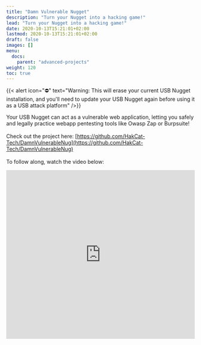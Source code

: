 ```yaml
---
title: "Damn Vulnerable Nugget"
description: "Turn your Nugget into a hacking game!"
lead: "Turn your Nugget into a hacking game!"
date: 2020-10-13T15:21:01+02:00
lastmod: 2020-10-13T15:21:01+02:00
draft: false
images: []
menu:
  docs:
    parent: "advanced-projects"
weight: 120
toc: true
---
```


{{< alert icon="⛔️" text="Warning: This will erase your current USB Nugget installation, and you'll need to update your USB Nugget again before using it as a USB attack platform" />}}

Your USB Nugget can act as a vulnerable web application, letting you safely and legally practice webapp pentesting tools like Owasp Zap or Burpsuite!
<br /><br />
Check out the project here: [https://github.com/HakCat-Tech/DamnVulnerableNug](https://github.com/HakCat-Tech/DamnVulnerableNug)
<br /><br />
To follow along, watch the video below:

<iframe width="100%" height="450" src="https://www.youtube.com/embed/ArgRtCcIThA" title="YouTube video player" frameborder="0" allow="accelerometer; autoplay; clipboard-write; encrypted-media; gyroscope; picture-in-picture" allowfullscreen></iframe>